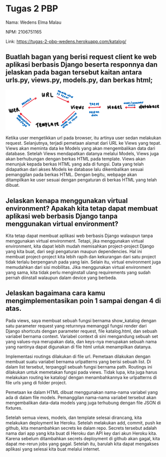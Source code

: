 # Tugas 2 PBP

Nama: Wedens Elma Malau

NPM: 2106751165

Link: https://tugas-2-pbp-wedens.herokuapp.com/katalog/

## Buatlah bagan yang berisi request client ke web aplikasi berbasis Django beserta responnya dan jelaskan pada bagan tersebut kaitan antara urls.py, views.py, models.py, dan berkas html;

![bagan](https://github.com/wedens-elma/Tugas2-PBP/blob/main/bagan%20readme%20tugas%202.png)

Ketika user mengetikkan url pada browser, itu artinya user sedan melakukan request. Selanjutnya, terjadi pemetaan alamat dari URL ke Views yang tepat. Views akan meminta data ke Models yang akan mengembalikan data dari database. Setelah Views mendapatkan datanya melalui Models, Views juga akan berhubungan dengan berkas HTML pada template. Views akan menunjuk kepada berkas HTML yang ada di fungsi. Data yang telah didapatkan dari akses Models ke database lalu dikembalikan sesuai pemanggilan pada berkas HTML. Dengan begitu, webpage akan ditampilkan ke user sesuai dengan pengaturan di berkas HTML yang telah dibuat. 

## Jelaskan kenapa menggunakan virtual environment? Apakah kita tetap dapat membuat aplikasi web berbasis Django tanpa menggunakan virtual environment?

Kita tetap dapat membuat aplikasi web berbasis Django walaupun tanpa menggunakan virtual environment. Tetapi, jika menggunakan virtual environment, kita dapat lebih mudah memisahkan project-project Django yang kita buat, dari segi pengaturan maupun dependencies. Hal ini membuat project-project kita lebih rapih dan kekurangan dari satu project tidak terlalu berpengaruh pada yang lain. Selain itu, virtual environment juga memudahkan dari sisi mobilitas. Jika menggunakan virtual environment yang sama, kita tidak perlu menginstall ulang requirements yang sudah pernah diinstall walaupun dalam device yang berbeda.

## Jelaskan bagaimana cara kamu mengimplementasikan poin 1 sampai dengan 4 di atas.

Pada views, saya membuat sebuah fungsi bernama show_katalog dengan satu parameter request yang returnnya memanggil fungsi render dari Django shortcuts dengan parameter request, file katalog.html, dan sebuah variabel bernama context. Variabel context di sini mengandung sebuah set yang values-nya merupakan data, dan keys-nya merupakan sebuah nama yang nantinya dapat digunakan di file html untuk menampilkan datanya.

Implementasi routings dilakukan di file url. Pemetaan dilakukan dengan membuat suatu variabel bernama urlpatterns yang berisi sebuah list. Di dalam list tersebut, terpanggil sebuah fungsi bernama path. Routings ini dilakukan untuk memetakan fungsi pada views. Tidak lupa, kita juga harus melakukan routing ke katalog/ dengan menambahkannya ke urlpatterns di file urls yang di folder project.

Pemetaan ke dalam HTML dibuat menggunakan nama-nama variabel yang ada di dalam file models. Pemanggilan nama-nama variabel tersebut akan mengembalikan data-data models yang juga terhubung dengan file JSON di fixtures.

Setelah semua views, models, dan template selesai dirancang, kita melakukan deployment ke Heroku. Setelah melakukan add, commit, push ke github, kita menambahkan secrets ke dalam repo. Secrets tersebut adalah nama dari app yang kita buat di Heroku dan API key dari akun Heroku kita. Karena sebelum ditambahkan secrets deployment di github akan gagal, kita dapat me-rerun jobs yang gagal. Setelah itu, barulah kita dapat mengakses aplikasi yang selesai kita buat melalui internet.
